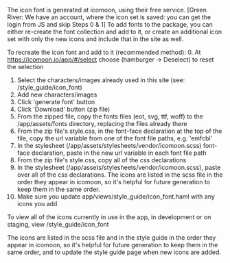 The icon font is generated at icomoon, using their free service.
[Green River: We have an account, where the icon set is saved: you can get the login from JS and skip Steps 0 & 1]
To add fonts to the package, you can either re-create the font collection and add to it, or create an additional icon set with only the new icons and include that in the site as well.

To recreate the icon font and add to it (recommended method):
0. At https://icomoon.io/app/#/select choose (hamburger -> Deselect) to reset the selection
1. Select the characters/images already used in this site (see: /style_guide/icon_font)
2. Add new characters/images
3. Click 'generate font' button
4. Click 'Download' button (zip file)
5. From the zipped file, copy the fonts files (eot, svg, ttf, woff) to the /app/assets/fonts directory, replacing the files already there
6. From the zip file's style.css, in the font-face declaration at the top of the file, copy the url variable from one of the font file paths, e.g. 'emfcbl' 
7. In the stylesheet (/app/assets/stylesheets/vendor/icomoon.scss) font-face declaration, paste in the new url variable in each font file path
8. From the zip file's style.css, copy all of the css declarations
9. In the stylesheet (/app/assets/stylesheets/vendor/icomoon.scss), paste over all of the css declarations. The icons are listed in the scss file in the order they appear in icomoon, so it's helpful for future generation to keep them in the same order.
10. Make sure you update app/views/style_guide/icon_font.haml with any icons you add

To view all of the icons currently in use in the app, in development or on staging, view /style_guide/icon_font

The icons are listed in the scss file and in the style guide in the order they appear in icomoon, so it's helpful for future generation to keep them in the same order, and to update the style guide page when new icons are added.